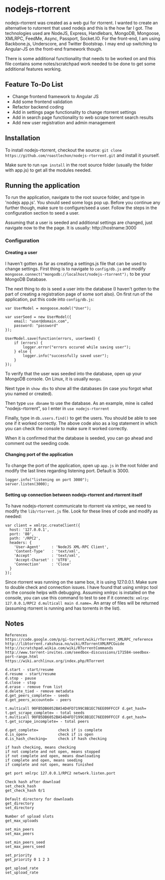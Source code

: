 
# nodejs-rtorrent
nodejs-rtorrent was created as a web gui for rtorrent. I wanted to create an alternative to rutorrent that used nodejs and this is the how far I got. The technologies used are NodeJS, Express, Handlebars, MongoDB, Mongoose, XMLRPC, FeedMe, Async, Passport, Socket.IO. For the front-end, I am using Backbone.js, Underscore, and Twitter Bootstrap. I may end up switching to Angular-JS on the front-end framework though.

There is some additional functionality that needs to be worked on and this file contains some notes/scratchpad work needed to be done to get some additional features working.

## Feature To-Do List
* Change frontend framework to Angular JS
* Add some frontend validation
* Refactor backend coding
* Add in settings page functionality to change rtorrent settings
* Add in search page functionality to web scrape torrent search results
* Add new user registration and admin management

## Installation
To install nodejs-rtorrent, checkout the source: `git clone https://github.com/roastlechon/nodejs-rtorrent.git` and install it yourself.

Make sure to run `npm install` in the root source folder (usually the folder with app.js) to get all the modules needed.

## Running the application
To run the application, navigate to the root source folder, and type in 'nodejs app.js'. You should seed some logs pop up. Before you continue any further though, make sure to configure/seed a user. Follow the steps in the configuration section to seed a user.

Assuming that a user is seeded and additional settings are changed, just navigate now to the the page. It is usually: http://hostname:3000

### Configuration
#### Creating a user
I haven't gotten as far as creating a settings.js file that can be used to change settings. First thing is to navigate to `config/db.js` and modify `mongoose.connect("mongodb://localhost/nodejs-rtorrent");` to be your MongoDB Database.

The next thing to do is seed a user into the database (I haven't gotten to the part of creating a registration page of some sort also). On first run of the application, put this code into `config/db.js`:

```
var UserModel = mongoose.model("User");

var userSeed = new UserModel({
	email: "user@domain.com",
	password: "password"
});

UserModel.save(function(errors, userSeed) {
	if (errors) {
		logger.error("errors occured while saving user");
	} else {
		logger.info("successfully saved user");
	}
});
```

To verify that the user was seeded into the database, open up your MongoDB console. On Linux, it is usually `mongo`. 

Next type in `show dbs` to show all the databases (in case you forgot what you named or created).

Then type `use dbname` to use the database. As an example, mine is called "nodejs-rtorrent", so I enter in `use nodejs-rtorrent`

Finally, type in `db.users.find()` to get the users. You should be able to see one if it worked correctly. The above code also as a log statement in which you can check the console to make sure it worked correctly.

When it is confirmed that the database is seeded, you can go ahead and comment out the seeding code.

#### Changing port of the application
To change the port of the application, open up `app.js` in the root folder and modify the last lines regarding listening port. Default is 3000.

```
logger.info("listening on port 3000");
server.listen(3000);
```

#### Setting up connection between nodejs-rtorrent and rtorrent itself
To have nodejs-rtorrent communicate to rtorrent via xmlrpc, we need to modify the `lib/rtorrent.js` file. Look for these lines of code and modify as needed:

```
var client = xmlrpc.createClient({
  host: '127.0.0.1',
  port: '80',
  path: '/RPC2',
  headers: {
    'User-Agent'     : 'NodeJS XML-RPC Client',
    'Content-Type'   : 'text/xml',
    'Accept'         : 'text/xml',
    'Accept-Charset' : 'UTF8',
    'Connection'     : 'Close'
  }
});
```

Since rtorrent was running on the same box, it is using 127.0.0.1. Make sure to double check and connection issues. I have found that using xmlrpc tool on the console helps with debugging. Assuming xmlrpc is installed on the console, you can use this command to test to see if it connects: `xmlrpc 127.0.0.1/RPC2 d.multicall main d.name=`. An array of files will be returned (assuming rtorrent is running and has torrents in the list).

## Notes
```
References
https://code.google.com/p/gi-torrent/wiki/rTorrent_XMLRPC_reference
http://libtorrent.rakshasa.no/wiki/RTorrentXMLRPCGuide
http://scratchpad.wikia.com/wiki/RTorrentCommands
http://www.torrent-invites.com/seedbox-discussions/171584-seedbox-port-range.html
https://wiki.archlinux.org/index.php/RTorrent

d.start - start/resume
d.resume - start/resume
d.stop - pause
d.close - stop
d.erase - remove from list
d.delete_tied - remove metadata
d.get_peers_complete= - seeds
d.get_peers_accounted= - peers

t.multicall 90FB5DB6052BA54D4FD7199C8B1EC76EE09FFCCF d.get_hash= t.get_scrape_complete= - total seeds
t.multicall 90FB5DB6052BA54D4FD7199C8B1EC76EE09FFCCF d.get_hash= t.get_scrape_incomplete= - total peers

d.get_complete=         check if is complete
d.is_open=				check if is open
d.is_hash_checking= 	check if hash checking

if hash checking, means checking
if not complete and not open, means stopped
if not complete and open, means downloading
if complete and open, means seeding
if complete and not open, means finished

get port xmlrpc 127.0.0.1/RPC2 network.listen.port

Check hash after download
set_check_hash
get_check_hash 0/1

Default directory for downloads
get_directory
set_directory

Number of upload slots
get_max_uploads

set_min_peers
set_max_peers

set_min_peers_seed
set_max_peers_seed

set_priority
get_priority 0 1 2 3

get_upload_rate
set_upload_rate
```